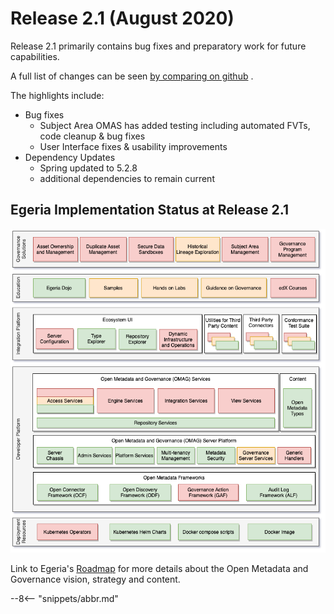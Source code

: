 <!-- SPDX-License-Identifier: CC-BY-4.0 -->
<!-- Copyright Contributors to the Egeria project. -->

# Release 2.1 (August 2020)

Release 2.1 primarily contains bug fixes and preparatory work for future capabilities.

A full list of changes can be seen [by comparing on github](https://github.com/odpi/egeria/compare/egeria-release-2.0...egeria-release-2.1) .

The highlights include:

* Bug fixes
  - Subject Area OMAS has added testing including automated FVTs, code cleanup & bug fixes
  - User Interface fixes & usability improvements
* Dependency Updates
  - Spring updated to 5.2.8
  - additional dependencies to remain current
  
## Egeria Implementation Status at Release 2.1
 
 ![Egeria Implementation Status](functional-organization-showing-implementation-status-for-2.1.png)
 
 Link to Egeria's [Roadmap](/release-notes/roadmap/) for more details about the
 Open Metadata and Governance vision, strategy and content.

--8<-- "snippets/abbr.md"
